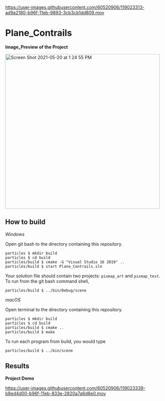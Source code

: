 


https://user-images.githubusercontent.com/60520906/119023313-ad9a2180-b96f-11eb-9893-3cb3cb1dd809.mov

# Plane_Contrails

**Image_Preview of the Project**

<img width="491" alt="Screen Shot 2021-05-20 at 1 24 55 PM" src="https://user-images.githubusercontent.com/60520906/119022634-dec62200-b96e-11eb-89c6-13de7d2285bc.png">

## How to build

*Windows*

Open git bash to the directory containing this repository.

```
particles $ mkdir build
particles $ cd build
particles/build $ cmake -G "Visual Studio 16 2019" ..
particles/build $ start Plane_Contrails.sln
```

Your solution file should contain two projects: `pixmap_art` and `pixmap_test`.
To run from the git bash command shell, 

```
particles/build $ ../bin/Debug/scene
```

*macOS*

Open terminal to the directory containing this repository.

```
particles $ mkdir build
particles $ cd build
particles/build $ cmake ..
particles/build $ make
```

To run each program from build, you would type

```
particles/build $ ../bin/scene
```

## Results

**Project Demo** 

https://user-images.githubusercontent.com/60520906/119023339-b8ed4d00-b96f-11eb-833e-2820a7a6d8e0.mov


